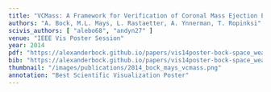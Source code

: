 ```yaml
---
title: "VCMass: A Framework for Verification of Coronal Mass Ejection Ensemble Simulations"
authors: "A. Bock, M.L. Mays, L. Rastaetter, A. Ynnerman, T. Ropinksi"
scivis_authors: [ "alebo68", "andyn27" ]
venue: "IEEE Vis Poster Session"
year: 2014
pdf: "https://alexanderbock.github.io/papers/vis14poster-bock-space_weather-poster.pdf"
bib: "https://alexanderbock.github.io/papers/vis14poster-bock-space_weather.bib"
thumbnail: "/images/publications/2014_bock_mays_vcmass.png"
annotation: "Best Scientific Visualization Poster"
---
```


